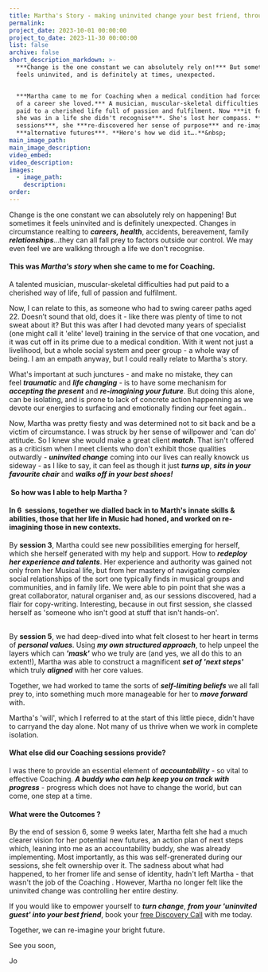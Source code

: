 ```yaml
---
title: Martha's Story - making uninvited change your best friend, through Coaching
permalink:
project_date: 2023-10-01 00:00:00
project_to_date: 2023-11-30 00:00:00
list: false
archive: false
short_description_markdown: >-
  ***Change is the one constant we can absolutely rely on!*** But sometimes it
  feels uninvited, and is definitely at times, unexpected.


  ***Martha came to me for Coaching when a medical condition had forced the end
  of a career she loved.*** A musician, muscular-skeletal difficulties had put
  paid to a cherished life full of passion and fulfilment. Now ***it felt like
  she was in a life she didn't recognise***. She's lost her compass. ***In 6
  sessions***, she ***re-discovered her sense of purpose*** and re-imagined
  ***alternative futures***. **Here's how we did it….**&nbsp;
main_image_path:
main_image_description:
video_embed:
video_description:
images:
  - image_path:
    description:
order:
---
```

Change is the one constant we can absolutely rely on happening! But sometimes it feels uninvited and is definitely unexpected. Changes in circumstance realting to ***careers, health***, accidents, bereavement, family ***relationships***…they can all fall prey to factors outside our control. We may even feel we are walkkng through a life we don't recognise.

#### This was ***Martha's story*** when she came to me for Coaching.&nbsp;

A talented musician, muscular-skeletal difficulties had put paid to a cherished way of life, full of passion and fulfilment. &nbsp;

Now, I can relate to this, as someone who had to swing career paths aged 22. Doesn’t sound that old, does it - like there was plenty of time to not sweat about it? But this was after I had devoted many years of specialist (one might call it 'elite' level) training in the service of that one vocation, and it was cut off in its prime due to a medical condition. With it went not just a livelihood, but a whole social system and peer group - a whole way of being. I am an empath anyway, but I could really relate to Martha's story.

What's important at such junctures - and make no mistake, they can feel&nbsp;***traumatic*** and ***life changing*** - is to have some mechanism for ***accepting the present*** and ***re-imagining your future***. But doing this alone, can be isolating, and is prone to lack of concrete action happenning as we devote our energies to surfacing and emotionally finding our feet again..

Now, Martha was pretty fiesty and was determined not to sit back and be a victim of circumstance. I was struck by her sense of willpower and 'can do' attitude. So I knew she would make a great client&nbsp;***match***. That isn't offered as a criticism when I meet clients who don't exhibit those qualities outwardly - ***uninvited change*** coming into our lives can really knowck us sideway - as I like to say, it can feel as though it just&nbsp;***turns up***, ***sits in your favourite chair*** and ***walks off in your best shoes!***

#### &nbsp;**So how was I able to help Martha ?**

#### In **6&nbsp; sessions**, together we dialled back in to Marth's innate **skills & abilities**, those that her life in Music had honed, and worked on re-imagining those in new contexts.

<div>By <strong>session 3</strong>, Martha could see new possibilities emerging for herself, which she herself generated with my help and support. How to <strong><em>redeploy her experience and talents</em></strong>. Her experience and authority was gained not only from her Musical life, but from her mastery of navigating complex social relationships of the sort one typically finds in musical groups and communities, and in family life. We were able to pin point that she was a great collaborator, natural organiser and, as our sessions discovered, had a flair for copy-writing. Interesting, because in out first session, she classed herself as 'someone who isn't good at stuff that isn't hands-on'.</div>

<div> </div>

By **session 5**, we had deep-dived into what felt closest to her heart in terms of ***personal values***. Using ***my own structured approach***, to help unpeel the layers which can ***'mask'*** who we truly are (and yes, we all do this to an extent!), Martha was able to construct a magnificent ***set of 'next steps'*** which truly ***aligned*** with her core values.

Together, we had worked to tame the sorts of ***self-limiting beliefs*** we all fall prey to, into something much more manageable for her to ***move forward*** with.

Martha's 'will', which I referred to at the start of this little piece, didn't have to carryand the day alone. Not many of us thrive when we work in complete isolation.

#### **What else did our Coaching sessions provide?**

I was there to provide an essential element of ***accountability*** - so vital to effective Coaching. ***A buddy who can help keep you on track with progress*** \- progress which does not have to change the world, but can come, one step at a time.

#### What were the Outcomes ?

By the end of session 6, some 9 weeks later, Martha felt she had a much clearer vision for her potential new futures, an action plan of next steps which, leaning into me as an accountability buddy, she was already implementing. Most importantly, as this was self-grenerated during our sessions, she felt ownership over it. The sadness about what had happened, to her fromer life and sense of identity, hadn't left Martha - that wasn't the job of the Coaching . However, Martha no longer felt like the uninvited change was controlling her entire destiny.

If you would like to empower yourself to ***turn change***, ***from your 'uninvited guest' into your best friend***, book your [free Discovery Call](/contact/) with me today.

Together, we can re-imagine your bright future.

See you soon,

Jo